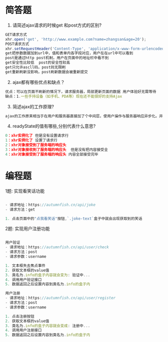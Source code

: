 # 简答题

1. 请简述ajax请求的时候get 和post方式的区别?
```js
GET请求方式
xhr.open('get', 'http://www.example.com?name=zhangsan&age=20');
POST请求方式
xhr.setRequestHeader('Content-Type', 'application/x-www-form-urlencoded') xhr.send('name=zhangsan&age=20');
get把参数数据加到url中，值和表单内各字段对应，用户在在url中可以看到
post是通过http post机制，用户在页面中的地址栏中看不到
get安全性比较低  post的安全性较高
get只允许ascll码，post则无限刷
get重新刷新没影响，post刷新数据会被重新提交
```

2. ajax都有哪些优点和缺点？

```js
优点：可以在页面不刷新的情况下，请求服务器，局部更新页面的数据 用户体验好无需等待
缺点：1.一些手持设备（如手机、PDA等）现在还不能很好的支持Ajax
```
3. 简述ajax的工作原理?

```js
ajax的工作原来相当于在用户和服务器直接加了个中间层，使用户操作与服务器响应异步化。并不是所有的用户请求都提交给服务器，只有确定需要从服务器读取新数据时再由Ajax引擎代为向服务器提交请求
```
4. readyState的值有哪些,分别代表什么意思?
```js
0：xhr实例化了 但是没有设置请求行
1：xhr实例化了 设置了请求行
2：xhr对象接受到了服务端的响应头
3：xhr对象接收到了服务端的响应头  但是没有把内容接受全
4：xhr对象接受到了服务端的响应头 内容全部接受完毕
```

# 编程题

1题: 实现看笑话功能

```js

- 请求地址：https://autumnfish.cn/api/joke
- 请求方法：get

1. 点击页面中的"点我看笑话"按钮,`.joke-text`盒子中就会出现获取到的笑话

```

2题: 实现用户注册功能
```js

用户验证
- 请求地址：https://autumnfish.cn/api/user/check
- 请求方法：post
- 请求参数：username

1. 文本框失去焦点事件
2. 获取文本框的value值
3. 类名为.info的盒子内容就会变为: 验证中...
4. 调用用户验证接口
5. 数据返回之后设置内容到类名为.info的盒子内

用户注册
- 请求地址：https://autumnfish.cn/api/user/register
- 请求方法：post
- 请求参数：username

1. 点击注册按钮
2. 获取文本框的value值
3. 类名为.info的盒子内容就会变成: 注册中...
4. 调用用户注册接口
5. 数据返回之后设置内容到类名为.info的盒子内

```